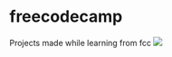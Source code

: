 # freecodecamp
Projects made while learning from fcc
<img src = "./../assets/FreeCodeCamp_logo.png">